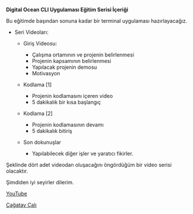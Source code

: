 **Digital Ocean CLI Uygulaması Eğitim Serisi İçeriği**

Bu eğitimde başından sonuna kadar bir terminal uygulaması hazırlayacağız.

- Seri Videoları:

  - Giriş Videosu:

    - Çalışma ortamının ve projenin belirlenmesi
    - Projenin kapsamının belirlenmesi
    - Yapılacak projenin demosu
    - Motivasyon

  - Kodlama [1]

    - Projenin kodlamasını içeren video
    - 5 dakikalık bir kısa başlangıç

  - Kodlama [2]

    - Projenin kodlamasının devamı
    - 5 dakikalık bitiriş

  - Son dokunuşlar

    - Yapılabilecek diğer işler ve yaratıcı fikirler.

Şeklinde dört adet videodan oluşacağını öngördüğüm bir video serisi olacaktır.

Şimdiden iyi seyirler dilerim.

[YouTube](https://www.youtube.com/channel/UCHqSJVhWoSU-Pf1RuC-rFUQ)

[Çağatay Çalı](https://github.com/cagataycal)
